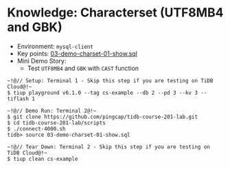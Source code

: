 # Knowledge: Characterset (UTF8MB4 and GBK)
+ Environment: `mysql-client`
+ Key points:
[03-demo-charset-01-show.sql](https://github.com/pingcap/tidb-course-201-lab/blob/master/scripts/03-demo-charset-01-show.sql)
+ Mini Demo Story:
  + Test `UTF8MB4` and `GBK` with `CAST` function

```
~!@// Setup: Terminal 1 - Skip this step if you are testing on TiDB Cloud@!~
$ tiup playground v6.1.0 --tag cs-example --db 2 --pd 3 --kv 3 --tiflash 1

~!@// Demo Run: Terminal 2@!~
$ git clone https://github.com/pingcap/tidb-course-201-lab.git
$ cd tidb-course-201-lab/scripts
$ ./connect-4000.sh
tidb> source 03-demo-charset-01-show.sql

~!@// Tear Down: Terminal 2 - Skip this step if you are testing on TiDB Cloud@!~
$ tiup clean cs-example
```